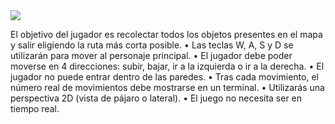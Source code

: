 <img src="https://github.com/marinitx/so_long/assets/123256807/32a0289d-6dc8-4444-bb36-7f5e0f13fe05">

El objetivo del jugador es recolectar todos los objetos presentes en el mapa y salir eligiendo la ruta más corta posible.
  • Las teclas W, A, S y D se utilizarán para mover al personaje principal.
  • El jugador debe poder moverse en 4 direcciones: subir, bajar, ir a la izquierda o ir a la derecha.
  • El jugador no puede entrar dentro de las paredes.
  • Tras cada movimiento, el número real de movimientos debe mostrarse en un terminal.
  • Utilizarás una perspectiva 2D (vista de pájaro o lateral).
  • El juego no necesita ser en tiempo real.
